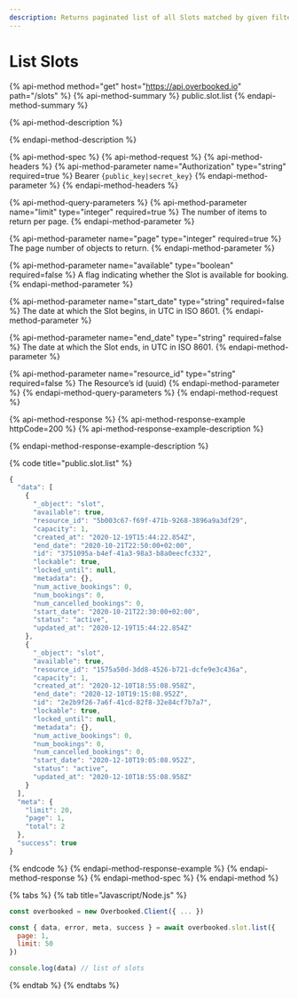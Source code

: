 ```yaml
---
description: Returns paginated list of all Slots matched by given filters.
---
```


# List Slots

{% api-method method="get" host="https://api.overbooked.io" path="/slots" %}
{% api-method-summary %}
public.slot.list
{% endapi-method-summary %}

{% api-method-description %}

{% endapi-method-description %}

{% api-method-spec %}
{% api-method-request %}
{% api-method-headers %}
{% api-method-parameter name="Authorization" type="string" required=true %}
Bearer `{public_key|secret_key}`
{% endapi-method-parameter %}
{% endapi-method-headers %}

{% api-method-query-parameters %}
{% api-method-parameter name="limit" type="integer" required=true %}
The number of items to return per page.
{% endapi-method-parameter %}

{% api-method-parameter name="page" type="integer" required=true %}
The page number of objects to return.
{% endapi-method-parameter %}

{% api-method-parameter name="available" type="boolean" required=false %}
A flag indicating whether the Slot is available for booking.
{% endapi-method-parameter %}

{% api-method-parameter name="start\_date" type="string" required=false %}
The date at which the Slot begins, in UTC in ISO 8601.
{% endapi-method-parameter %}

{% api-method-parameter name="end\_date" type="string" required=false %}
The date at which the Slot ends, in UTC in ISO 8601.
{% endapi-method-parameter %}

{% api-method-parameter name="resource\_id" type="string" required=false %}
The Resource’s id \(uuid\)
{% endapi-method-parameter %}
{% endapi-method-query-parameters %}
{% endapi-method-request %}

{% api-method-response %}
{% api-method-response-example httpCode=200 %}
{% api-method-response-example-description %}

{% endapi-method-response-example-description %}

{% code title="public.slot.list" %}
```javascript
{
  "data": [
    {
      "_object": "slot",
      "available": true,
      "resource_id": "5b003c67-f69f-471b-9268-3896a9a3df29",
      "capacity": 1,
      "created_at": "2020-12-19T15:44:22.854Z",
      "end_date": "2020-10-21T22:50:00+02:00",
      "id": "3751095a-b4ef-41a3-98a3-b8a0eecfc332",
      "lockable": true,
      "locked_until": null,
      "metadata": {},
      "num_active_bookings": 0,
      "num_bookings": 0,
      "num_cancelled_bookings": 0,
      "start_date": "2020-10-21T22:30:00+02:00",
      "status": "active",
      "updated_at": "2020-12-19T15:44:22.854Z"
    },
    {
      "_object": "slot",
      "available": true,
      "resource_id": "1575a50d-3dd8-4526-b721-dcfe9e3c436a",
      "capacity": 1,
      "created_at": "2020-12-10T18:55:08.958Z",
      "end_date": "2020-12-10T19:15:08.952Z",
      "id": "2e2b9f26-7a6f-41cd-82f8-32e84cf7b7a7",
      "lockable": true,
      "locked_until": null,
      "metadata": {},
      "num_active_bookings": 0,
      "num_bookings": 0,
      "num_cancelled_bookings": 0,
      "start_date": "2020-12-10T19:05:08.952Z",
      "status": "active",
      "updated_at": "2020-12-10T18:55:08.958Z"
    }
  ],
  "meta": {
    "limit": 20,
    "page": 1,
    "total": 2
  },
  "success": true
}
```
{% endcode %}
{% endapi-method-response-example %}
{% endapi-method-response %}
{% endapi-method-spec %}
{% endapi-method %}

{% tabs %}
{% tab title="Javascript/Node.js" %}
```javascript
const overbooked = new Overbooked.Client({ ... })

const { data, error, meta, success } = await overbooked.slot.list({
  page: 1,
  limit: 50
})

console.log(data) // list of slots
```
{% endtab %}
{% endtabs %}

